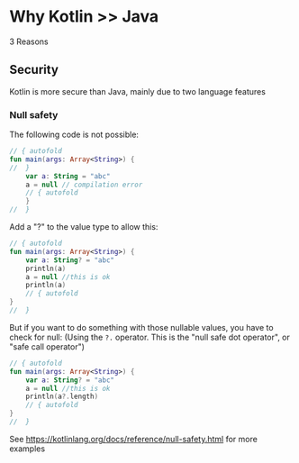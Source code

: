 # Why Kotlin >> Java

3 Reasons

## Security

Kotlin is more secure than Java, mainly due to two language features

### Null safety


The following code is not possible:

```kotlin runnable
// { autofold
fun main(args: Array<String>) {
//  }
    var a: String = "abc"
    a = null // compilation error
    // { autofold
    }
//  }
```

Add a "?" to the value type to allow this:
```kotlin runnable
// { autofold
fun main(args: Array<String>) {
    var a: String? = "abc"
    println(a)
    a = null //this is ok
    println(a)
    // { autofold
}
//  }
```

But if you want to do something with those nullable values, you have to check for null:
(Using the `?.` operator. This is the "null safe dot operator", or "safe call operator")

```kotlin runnable
// { autofold
fun main(args: Array<String>) {
    var a: String? = "abc"
    a = null //this is ok
    println(a?.length)
    // { autofold
}
//  }
```
See https://kotlinlang.org/docs/reference/null-safety.html for more examples


